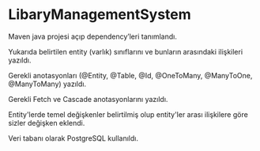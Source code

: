 # LibaryManagementSystem

Maven java projesi açıp dependency’leri tanımlandı.

Yukarıda belirtilen entity (varlık) sınıflarını ve bunların arasındaki ilişkileri yazıldı.

Gerekli anotasyonları (@Entity, @Table, @Id, @OneToMany, @ManyToOne, @ManyToMany) yazıldı.

Gerekli Fetch ve Cascade anotasyonlarını yazıldı.

Entity'lerde temel değişkenler belirtilmiş olup entity'ler arası ilişkilere göre sizler değişken eklendi.

Veri tabanı olarak PostgreSQL kullanıldı.

